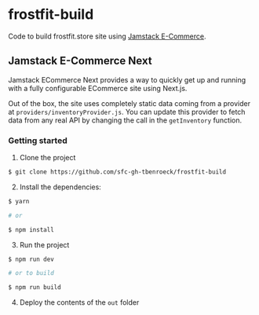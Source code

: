 # frostfit-build
Code to build frostfit.store site using [Jamstack E-Commerce](https://github.com/jamstack-cms/jamstack-ecommerce). 

## Jamstack E-Commerce Next

Jamstack ECommerce Next provides a way to quickly get up and running with a fully configurable ECommerce site using Next.js.

Out of the box, the site uses completely static data coming from a provider at `providers/inventoryProvider.js`. You can update this provider to fetch data from any real API by changing the call in the `getInventory` function.

### Getting started

1. Clone the project

```sh
$ git clone https://github.com/sfc-gh-tbenroeck/frostfit-build
```

2. Install the dependencies:

```sh
$ yarn

# or

$ npm install
```

3. Run the project

```sh
$ npm run dev

# or to build

$ npm run build
```

4. Deploy the contents of the `out` folder
